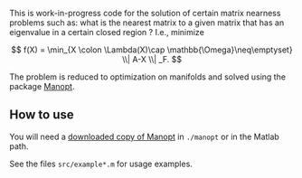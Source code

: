 This is work-in-progress code for the solution of certain matrix nearness problems such as: what is the nearest matrix to a given matrix that has an eigenvalue in a certain closed region ? I.e., minimize 

$$
  f(X) = \min_{X \colon \Lambda(X)\cap \mathbb{\Omega}\neq\emptyset} \\| A-X \\| _F. 
$$

The problem is reduced to optimization on manifolds and solved using the package [Manopt](https://www.manopt.org/). 

## How to use

You will need a [downloaded copy of Manopt](https://www.manopt.org/downloads.html) in `./manopt` or in the Matlab path.

See the files `src/example*.m` for usage examples.
